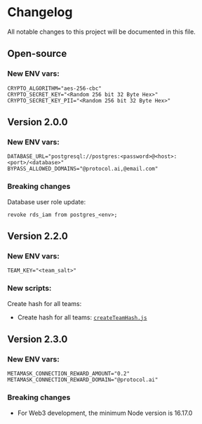 # Changelog

All notable changes to this project will be documented in this file.

## Open-source

### New ENV vars:

```
CRYPTO_ALGORITHM="aes-256-cbc"
CRYPTO_SECRET_KEY="<Random 256 bit 32 Byte Hex>"
CRYPTO_SECRET_KEY_PII="<Random 256 bit 32 Byte Hex>"
```

## Version 2.0.0

### New ENV vars:


```
DATABASE_URL="postgresql://postgres:<password>@<host>:<port>/<database>"
BYPASS_ALLOWED_DOMAINS="@protocol.ai,@email.com"
```

### Breaking changes

Database user role update:

```
revoke rds_iam from postgres_<env>;
```

## Version 2.2.0

### New ENV vars:

```
TEAM_KEY="<team_salt>"
```

### New scripts:

Create hash for all teams:


- Create hash for all teams: [`createTeamHash.js`](https://github.com/protocol/crypto-ops/blob/main/scripts/database/createTeamHash.js)


## Version 2.3.0

### New ENV vars:


```
METAMASK_CONNECTION_REWARD_AMOUNT="0.2"
METAMASK_CONNECTION_REWARD_DOMAIN="@protocol.ai"

```

### Breaking changes

- For Web3 development, the minimum Node version is 16.17.0
